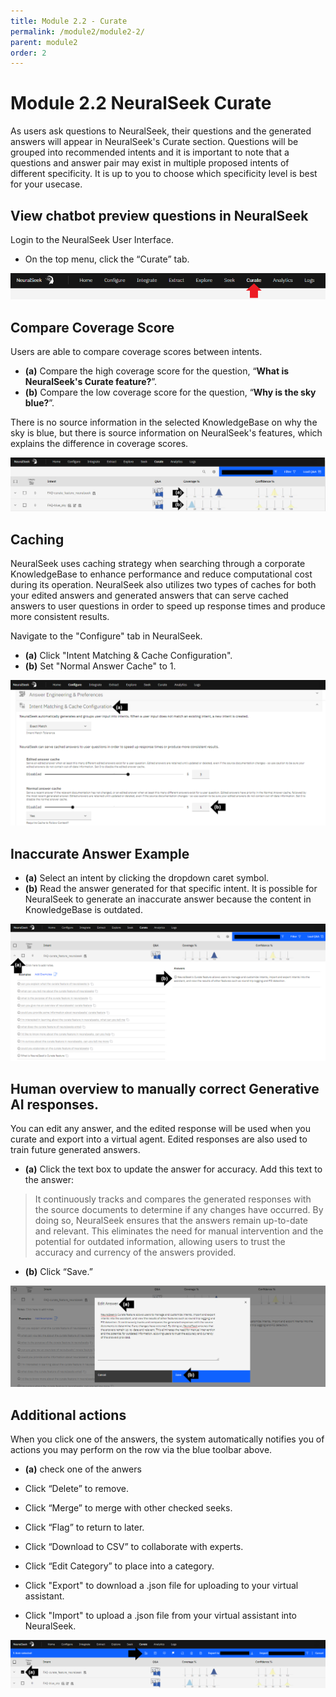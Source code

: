 ```yaml
---
title: Module 2.2 - Curate
permalink: /module2/module2-2/
parent: module2
order: 2
---
```


# Module 2.2 NeuralSeek Curate

As users ask questions to NeuralSeek, their questions and the generated answers will appear in NeuralSeek's Curate section. Questions will be grouped into recommended intents and it is important to note that a questions and answer pair may exist in multiple proposed intents of different specificity. It is up to you to choose which specificity level is best for your usecase. 

## View chatbot preview questions in NeuralSeek

Login to the NeuralSeek User Interface. 

- On the top menu, click the “Curate” tab. 

![image2.1.2](images/image2.1.2_updated.png)

## Compare Coverage Score

Users are able to compare coverage scores between intents. 

- **(a)** Compare the high coverage score for the question, “**What is NeuralSeek's Curate feature?**”.
- **(b)** Compare the low coverage score for the question, “**Why is the sky blue?**”. 

There is no source information in the selected KnowledgeBase on why the sky is blue, but there is source information on NeuralSeek's features, which explains the difference in coverage scores.

![image2.1.3](images/image2.1.3_updated.png)

## Caching
NeuralSeek uses caching strategy when searching through a corporate KnowledgeBase to enhance performance and reduce computational cost during its operation. NeuralSeek also utilizes two types of caches for both your edited answers and generated answers that can serve cached answers to user questions in order to speed up response times and produce more consistent results.

Navigate to the "Configure" tab in NeuralSeek.

- **(a)** Click "Intent Matching & Cache Configuration". 
- **(b)** Set "Normal Answer Cache" to 1. 

![image2.2.4](images/image2.2.4.png)

## Inaccurate Answer Example
 
- **(a)** Select an intent by clicking the dropdown caret symbol. 
- **(b)** Read the answer generated for that specific intent. It is possible for NeuralSeek to generate an inaccurate answer because the content in KnowledgeBase is outdated.

![image2.2.1](images/image2.2.1_updated.png)

## Human overview to manually correct Generative AI responses. 

You can edit any answer, and the edited response will be used when you curate and export into a virtual agent. Edited responses are also used to train future generated answers.

- **(a)** Click the text box to update the answer for accuracy. Add this text to the answer: 
> It continuously tracks and compares the generated responses with the source documents to determine if any changes have occurred. By doing so, NeuralSeek ensures that the answers remain up-to-date and relevant. This eliminates the need for manual intervention and the potential for outdated information, allowing users to trust the accuracy and currency of the answers provided.
- **(b)** Click “Save.”

![image2.2.2](images/image2.2.2_updated.png)

## Additional actions

When you click one of the answers, the system automatically notifies you of actions you may perform on the row via the blue toolbar above.

- **(a)** check one of the anwers 

- Click “Delete” to remove.
- Click “Merge” to merge with other checked seeks.
- Click “Flag” to return to later.
- Click “Download to CSV” to collaborate with experts.
- Click “Edit Category” to place into a category.
- Click "Export" to download a .json file for uploading to your virtual assistant.
- Click "Import" to upload a .json file from your virtual assistant into NeuralSeek.  

![image2.2.3](images/image2.2.3_updated.png)